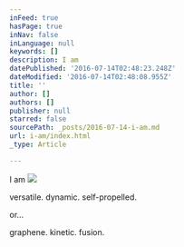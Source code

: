 ```yaml
---
inFeed: true
hasPage: true
inNav: false
inLanguage: null
keywords: []
description: I am
datePublished: '2016-07-14T02:48:23.248Z'
dateModified: '2016-07-14T02:48:08.955Z'
title: ''
author: []
authors: []
publisher: null
starred: false
sourcePath: _posts/2016-07-14-i-am.md
url: i-am/index.html
_type: Article

---
```

I am
![](https://the-grid-user-content.s3-us-west-2.amazonaws.com/a83e1455-f86b-4e8b-b9ac-45b7aafa2cfb.jpg)

versatile. dynamic. self-propelled.

or...

graphene. kinetic. fusion.